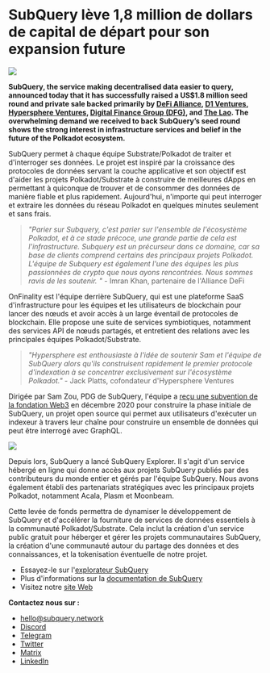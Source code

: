 # SubQuery lève 1,8 million de dollars de capital de départ pour son expansion future

![](https://miro.medium.com/max/1400/0*CrM8-LKRt3slWAsN)

**SubQuery, the service making decentralised data easier to query, announced today that it has successfully raised a US$1.8 million seed round and private sale backed primarily by [DeFi Alliance](https://defialliance.co/), [D1 Ventures](https://d1.ventures/), [Hypersphere Ventures](https://hypersphere.ventures/), [Digital Finance Group (DFG)](https://www.dfg.group/), and [The Lao](https://www.thelao.io/). The overwhelming demand we received to back SubQuery’s seed round shows the strong interest in infrastructure services and belief in the future of the Polkadot ecosystem.**

SubQuery permet à chaque équipe Substrate/Polkadot de traiter et d'interroger ses données. Le projet est inspiré par la croissance des protocoles de données servant la couche applicative et son objectif est d'aider les projets Polkadot/Substrate à construire de meilleures dApps en permettant à quiconque de trouver et de consommer des données de manière fiable et plus rapidement. Aujourd'hui, n'importe qui peut interroger et extraire les données du réseau Polkadot en quelques minutes seulement et sans frais.

> _"Parier sur Subquery, c'est parier sur l'ensemble de l'écosystème Polkadot, et à ce stade précoce, une grande partie de cela est l'infrastructure. Subquery est un précurseur dans ce domaine, car sa base de clients comprend certains des principaux projets Polkadot. L'équipe de Subquery est également l'une des équipes les plus passionnées de crypto que nous ayons rencontrées. Nous sommes ravis de les soutenir. "_ - Imran Khan, partenaire de l'Alliance DeFi

OnFinality est l'équipe derrière SubQuery, qui est une plateforme SaaS d'infrastructure pour les équipes et les utilisateurs de blockchain pour lancer des nœuds et avoir accès à un large éventail de protocoles de blockchain. Elle propose une suite de services symbiotiques, notamment des services API de nœuds partagés, et entretient des relations avec les principales équipes Polkadot/Substrate.

> _"Hypersphere est enthousiaste à l'idée de soutenir Sam et l'équipe de SubQuery alors qu'ils construisent rapidement le premier protocole d'indexation à se concentrer exclusivement sur l'écosystème Polkadot."_ - Jack Platts, cofondateur d'Hypersphere Ventures

Dirigée par Sam Zou, PDG de SubQuery, l'équipe a [reçu une subvention de la fondation Web3](https://subquery.medium.com/subquery-delivers-its-open-source-sdk-following-a-web3-foundation-grant-20da26ae87f) en décembre 2020 pour construire la phase initiale de SubQuery, un projet open source qui permet aux utilisateurs d'exécuter un indexeur à travers leur chaîne pour construire un ensemble de données qui peut être interrogé avec GraphQL.

![](https://miro.medium.com/max/1000/0*kjspGYRr_BtMk015)

Depuis lors, SubQuery a lancé SubQuery Explorer. Il s'agit d'un service hébergé en ligne qui donne accès aux projets SubQuery publiés par des contributeurs du monde entier et gérés par l'équipe SubQuery. Nous avons également établi des partenariats stratégiques avec les principaux projets Polkadot, notamment Acala, Plasm et Moonbeam.

Cette levée de fonds permettra de dynamiser le développement de SubQuery et d'accélérer la fourniture de services de données essentiels à la communauté Polkadot/Substrate. Cela inclut la création d'un service public gratuit pour héberger et gérer les projets communautaires SubQuery, la création d'une communauté autour du partage des données et des connaissances, et la tokenisation éventuelle de notre projet.

-   Essayez-le sur l'[explorateur SubQuery](https://explorer.subquery.network/)
-   Plus d'informations sur la [documentation de SubQuery](https://doc.subquery.network/)
-   Visitez notre [site Web](https://subquery.network/)

**Contactez nous sur :**

-   [hello@subquery.network](mailto:hello@subquery.network)
-   [Discord](https://discord.com/invite/78zg8aBSMG)
-   [Telegram](https://t.me/subquerynetwork)
-   [Twitter](https://twitter.com/subquerynetwork)
-   [Matrix](https://matrix.to/#/#subquery:matrix.org)
-   [LinkedIn](https://www.linkedin.com/company/subquery)